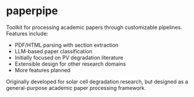 # paperpipe
Toolkit for processing academic papers through customizable pipelines. Features include:
- PDF/HTML parsing with section extraction
- LLM-based paper classification
- Initially focused on PV degradation literature
- Extensible design for other research domains
- More features planned

Originally developed for solar cell degradation research, but designed as a general-purpose academic paper processing framework.

